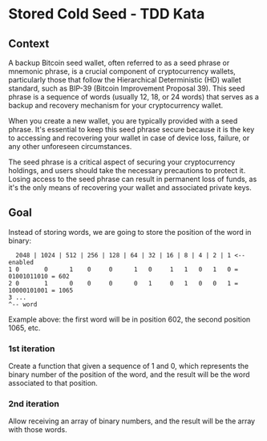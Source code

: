 # Stored Cold Seed - TDD Kata

## Context

A backup Bitcoin seed wallet, often referred to as a seed phrase or mnemonic phrase, is a crucial component of cryptocurrency wallets, particularly those that follow the Hierarchical Deterministic (HD) wallet standard, such as BIP-39 (Bitcoin Improvement Proposal 39). This seed phrase is a sequence of words (usually 12, 18, or 24 words) that serves as a backup and recovery mechanism for your cryptocurrency wallet.

When you create a new wallet, you are typically provided with a seed phrase. It's essential to keep this seed phrase secure because it is the key to accessing and recovering your wallet in case of device loss, failure, or any other unforeseen circumstances.

The seed phrase is a critical aspect of securing your cryptocurrency holdings, and users should take the necessary precautions to protect it. Losing access to the seed phrase can result in permanent loss of funds, as it's the only means of recovering your wallet and associated private keys.

## Goal

Instead of storing words, we are going to store the position of the word in binary:

> 
```
  2048 | 1024 | 512 | 256 | 128 | 64 | 32 | 16 | 8 | 4 | 2 | 1 <-- enabled
1 0       0      1    0     0      1   0     1   1   0   1   0 = 01001011010 = 602
2 0       1      0    0     0      0   1     0   1   0   0   1 = 10000101001 = 1065
3 ...
^-- word
```

Example above: the first word will be in position 602, the second position 1065, etc.

### 1st iteration

Create a function that given a sequence of 1 and 0, which represents the binary number of the position of the word, and the result will be the word associated to that position.

### 2nd iteration

Allow receiving an array of binary numbers, and the result will be the array with those words.

